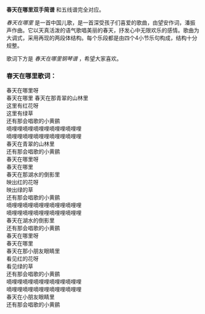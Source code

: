 

**春天在哪里双手简谱** 和五线谱完全对应。

_春天在哪里_
是一首中国儿歌，是一首深受孩子们喜爱的歌曲，由望安作词，潘振声作曲。它以天真活泼的语气歌唱美丽的春天，抒发心中无限欢乐的感情。歌曲为大调式，采用再现的两段体结构。每个乐段都是由四个4小节乐句构成，结构十分规整。

歌词下方是 _春天在哪里钢琴谱_ ，希望大家喜欢。

### 春天在哪里歌词：

春天在哪里呀  
春天在哪里 春天在那青翠的山林里  
这里有红花呀  
这里有绿草  
还有那会唱歌的小黄鹂  
嘀哩哩嘀哩嘀哩哩嘀哩哩嘀哩哩  
嘀哩哩嘀哩嘀哩哩嘀哩哩嘀哩哩  
春天在青翠的山林里  
还有那会唱歌的小黄鹂  
春天在哪里呀  
春天在哪里  
春天在那湖水的倒影里  
映出红的花呀  
映出绿的草  
还有那会唱歌的小黄鹂  
嘀哩哩嘀哩嘀哩哩嘀哩哩嘀哩哩  
嘀哩哩嘀哩嘀哩哩嘀哩哩嘀哩哩  
春天在湖水的倒影里  
还有那会唱歌的小黄鹂  
春天在哪里呀  
春天在哪里  
春天在那小朋友眼睛里  
看见红的花呀  
看见绿的草  
还有那会唱歌的小黄鹂  
嘀哩哩嘀哩嘀哩哩嘀哩哩嘀哩哩  
嘀哩哩嘀哩嘀哩哩嘀哩哩嘀哩哩  
春天在小朋友眼睛里  
还有那会唱歌的小黄鹂

